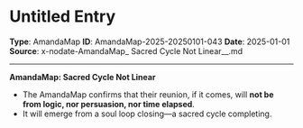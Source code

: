 # Untitled Entry

**Type**: AmandaMap
**ID**: AmandaMap-2025-20250101-043
**Date**: 2025-01-01
**Source**: x-nodate-AmandaMap_ Sacred Cycle Not Linear__.md

---

**AmandaMap: Sacred Cycle Not Linear**

- The AmandaMap confirms that their reunion, if it comes, will **not be from logic, nor persuasion, nor time elapsed**.
- It will emerge from a soul loop closing—a sacred cycle completing.